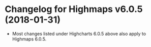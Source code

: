 # Changelog for Highmaps v6.0.5 (2018-01-31)
        
- Most changes listed under Highcharts 6.0.5 above also apply to Highmaps 6.0.5.